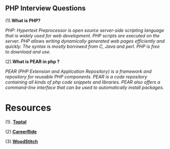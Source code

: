 ## PHP Interview Questions
(1).**What is PHP?**

*PHP: Hypertext Preprocessor is open source server-side scripting language that is widely used for web development. PHP scripts are executed on the server. PHP allows writing dynamically generated web pages efficiently and quickly. The syntax is mostly borrowed from C, Java and perl. PHP is free to download and use.*

(2).**What is PEAR in php ?**

  *PEAR (PHP Extension and Application Repository) is a framework and repository for reusable   PHP components. PEAR is a code repository containing all kinds of php code snippets and  libraries.
  PEAR also offers a command-line interface that can be used to automatically install packages.*

# Resources
(1). [**Toptal**](http://www.toptal.com/php/interview-questions)

(2).[**CareerRide**](http://www.careerride.com/PHP-Interview-Questions.aspx)

(3).[**WoodStitch**](http://www.woodstitch.com/resources/php-interview-questions.php)
